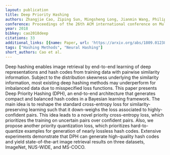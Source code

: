```yaml
---
layout: publication
title: Deep Priority Hashing
authors: Zhangjie Cao, Ziping Sun, Mingsheng Long, Jianmin Wang, Philip S. Yu
conference: Proceedings of the 26th ACM international conference on Multimedia
year: 2018
bibkey: cao2018deep
citations: 33
additional_links: [{name: Paper, url: 'https://arxiv.org/abs/1809.01238'}]
tags: ["Hashing Methods", "Neural Hashing"]
short_authors: Cao et al.
---
```

Deep hashing enables image retrieval by end-to-end learning of deep
representations and hash codes from training data with pairwise similarity
information. Subject to the distribution skewness underlying the similarity
information, most existing deep hashing methods may underperform for imbalanced
data due to misspecified loss functions. This paper presents Deep Priority
Hashing (DPH), an end-to-end architecture that generates compact and balanced
hash codes in a Bayesian learning framework. The main idea is to reshape the
standard cross-entropy loss for similarity-preserving learning such that it
down-weighs the loss associated to highly-confident pairs. This idea leads to a
novel priority cross-entropy loss, which prioritizes the training on uncertain
pairs over confident pairs. Also, we propose another priority quantization
loss, which prioritizes hard-to-quantize examples for generation of nearly
lossless hash codes. Extensive experiments demonstrate that DPH can generate
high-quality hash codes and yield state-of-the-art image retrieval results on
three datasets, ImageNet, NUS-WIDE, and MS-COCO.